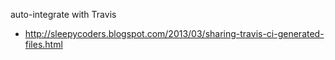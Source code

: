auto-integrate with Travis
 - http://sleepycoders.blogspot.com/2013/03/sharing-travis-ci-generated-files.html
